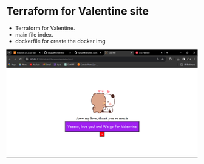 # Terraform for Valentine site

- Terraform for Valentine.
- main file index.
- dockerfile for create the docker img


![site](/site.png)

